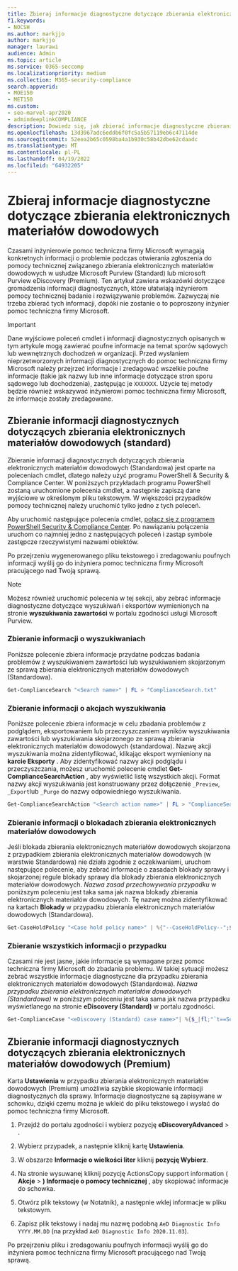 ```yaml
---
title: Zbieraj informacje diagnostyczne dotyczące zbierania elektronicznych materiałów dowodowych
f1.keywords:
- NOCSH
ms.author: markjjo
author: markjjo
manager: laurawi
audience: Admin
ms.topic: article
ms.service: O365-seccomp
ms.localizationpriority: medium
ms.collection: M365-security-compliance
search.appverid:
- MOE150
- MET150
ms.custom:
- seo-marvel-apr2020
- admindeeplinkCOMPLIANCE
description: Dowiedz się, jak zbierać informacje diagnostyczne zbierania elektronicznych materiałów dowodowych dla pomoc techniczna firmy Microsoft przypadku.
ms.openlocfilehash: 13d3967adc6eddb6f0fc5a5b57119eb6c47114de
ms.sourcegitcommit: 52eea2b65c0598ba4a1b930c58b42dbe62cdaadc
ms.translationtype: MT
ms.contentlocale: pl-PL
ms.lasthandoff: 04/19/2022
ms.locfileid: "64932205"
---
```

# <a name="collect-ediscovery-diagnostic-information"></a>Zbieraj informacje diagnostyczne dotyczące zbierania elektronicznych materiałów dowodowych

Czasami inżynierowie pomoc techniczna firmy Microsoft wymagają konkretnych informacji o problemie podczas otwierania zgłoszenia do pomocy technicznej związanego zbierania elektronicznych materiałów dowodowych w usłudze Microsoft Purview (Standard) lub microsoft Purview eDiscovery (Premium). Ten artykuł zawiera wskazówki dotyczące gromadzenia informacji diagnostycznych, które ułatwiają inżynierom pomocy technicznej badanie i rozwiązywanie problemów. Zazwyczaj nie trzeba zbierać tych informacji, dopóki nie zostanie o to poproszony inżynier pomoc techniczna firmy Microsoft.

> [!IMPORTANT]
> Dane wyjściowe poleceń cmdlet i informacji diagnostycznych opisanych w tym artykule mogą zawierać poufne informacje na temat sporów sądowych lub wewnętrznych dochodzeń w organizacji. Przed wysłaniem nieprzetworzonych informacji diagnostycznych do pomoc techniczna firmy Microsoft należy przejrzeć informacje i zredagować wszelkie poufne informacje (takie jak nazwy lub inne informacje dotyczące stron sporu sądowego lub dochodzenia), zastępując je `XXXXXXX`. Użycie tej metody będzie również wskazywać inżynierowi pomoc techniczna firmy Microsoft, że informacje zostały zredagowane.

## <a name="collect-diagnostic-information-for-ediscovery-standard"></a>Zbieranie informacji diagnostycznych dotyczących zbierania elektronicznych materiałów dowodowych (standard)

Zbieranie informacji diagnostycznych dotyczących zbierania elektronicznych materiałów dowodowych (Standardowa) jest oparte na poleceniach cmdlet, dlatego należy użyć programu PowerShell & Security & Compliance Center. W poniższych przykładach programu PowerShell zostaną uruchomione polecenia cmdlet, a następnie zapiszą dane wyjściowe w określonym pliku tekstowym. W większości przypadków pomocy technicznej należy uruchomić tylko jedno z tych poleceń.

Aby uruchomić następujące polecenia cmdlet, [połącz się z programem PowerShell</span> Security & Compliance Center](/powershell/exchange/connect-to-scc-powershell). Po nawiązaniu połączenia uruchom co najmniej jedno z następujących poleceń i zastąp symbole zastępcze rzeczywistymi nazwami obiektów.

Po przejrzeniu wygenerowanego pliku tekstowego i zredagowaniu poufnych informacji wyślij go do inżyniera pomoc techniczna firmy Microsoft pracującego nad Twoją sprawą.

> [!NOTE]
> Możesz również uruchomić polecenia w tej sekcji, aby zebrać informacje diagnostyczne dotyczące wyszukiwań i eksportów wymienionych na stronie **wyszukiwania zawartości** w portalu zgodności usługi Microsoft Purview.

### <a name="collect-information-about-searches"></a>Zbieranie informacji o wyszukiwaniach

Poniższe polecenie zbiera informacje przydatne podczas badania problemów z wyszukiwaniem zawartości lub wyszukiwaniem skojarzonym ze sprawą zbierania elektronicznych materiałów dowodowych (Standardowa).

```powershell
Get-ComplianceSearch "<Search name>" | FL > "ComplianceSearch.txt"
```

### <a name="collect-information-about-search-actions"></a>Zbieranie informacji o akcjach wyszukiwania

Poniższe polecenie zbiera informacje w celu zbadania problemów z podglądem, eksportowaniem lub przeczyszczaniem wyników wyszukiwania zawartości lub wyszukiwania skojarzonego ze sprawą zbierania elektronicznych materiałów dowodowych (standardowa). Nazwę akcji wyszukiwania można zidentyfikować, klikając eksport wymieniony na **karcie Eksporty** . Aby zidentyfikować nazwy akcji podglądu i przeczyszczania, możesz uruchomić polecenie cmdlet **Get-ComplianceSearchAction** , aby wyświetlić listę wszystkich akcji. Format nazwy akcji wyszukiwania jest konstruowany przez dołączenie `_Preview`, `_Export`lub `_Purge` do nazwy odpowiedniego wyszukiwania.

```powershell
Get-ComplianceSearchAction "<Search action name>" | FL > "ComplianceSearchAction.txt"
```

### <a name="collect-information-about-ediscovery-holds"></a>Zbieranie informacji o blokadach zbierania elektronicznych materiałów dowodowych

Jeśli blokada zbierania elektronicznych materiałów dowodowych skojarzona z przypadkiem zbierania elektronicznych materiałów dowodowych (w warstwie Standardowa) nie działa zgodnie z oczekiwaniami, uruchom następujące polecenie, aby zebrać informacje o zasadach blokady sprawy i skojarzonej regule blokady sprawy dla blokady zbierania elektronicznych materiałów dowodowych. *Nazwa zasad przechowywania przypadku* w poniższym poleceniu jest taka sama jak nazwa blokady zbierania elektronicznych materiałów dowodowych. Tę nazwę można zidentyfikować na kartach **Blokady** w przypadku zbierania elektronicznych materiałów dowodowych (Standardowa).

```powershell
Get-CaseHoldPolicy "<Case hold policy name>" | %{"--CaseHoldPolicy--";$_|FL;"--CaseHoldRule--";Get-CaseHoldRule -Policy $_.Name | FL} > "eDiscoveryCaseHold.txt"
```

### <a name="collect-all-case-information"></a>Zbieranie wszystkich informacji o przypadku

Czasami nie jest jasne, jakie informacje są wymagane przez pomoc techniczna firmy Microsoft do zbadania problemu. W takiej sytuacji możesz zebrać wszystkie informacje diagnostyczne dla przypadku zbierania elektronicznych materiałów dowodowych (Standardowa). *Nazwa przypadku zbierania elektronicznych materiałów dowodowych (Standardowa)* w poniższym poleceniu jest taka sama jak nazwa przypadku wyświetlanego na stronie **eDiscovery (Standard)** w portalu zgodności.

```powershell
Get-ComplianceCase "<eDiscovery (Standard) case name>"| %{$_|fl;"`t==Searches==";Get-ComplianceSearch -Case $_.Name | FL;"`t==Search Actions==";Get-ComplianceSearchAction -Case $_.Name |FL;"`t==Holds==";Get-CaseHoldPolicy -Case $_.Name | %{$_|FL;"`t`t ==$($_.Name) Rules==";Get-CaseHoldRule -Policy $_.Name | FL}} > "eDiscoveryCase.txt"
```

## <a name="collect-diagnostic-information-for-ediscovery-premium"></a>Zbieranie informacji diagnostycznych dotyczących zbierania elektronicznych materiałów dowodowych (Premium)

Karta **Ustawienia** w przypadku zbierania elektronicznych materiałów dowodowych (Premium) umożliwia szybkie skopiowanie informacji diagnostycznych dla sprawy. Informacje diagnostyczne są zapisywane w schowku, dzięki czemu można je wkleić do pliku tekstowego i wysłać do pomoc techniczna firmy Microsoft.

1. Przejdź do portalu zgodności i wybierz pozycję **eDiscoveryAdvanced** > .<a href="https://go.microsoft.com/fwlink/p/?linkid=2174006" target="_blank"></a>

2. Wybierz przypadek, a następnie kliknij kartę **Ustawienia**.

3. W obszarze **Informacje o wielkości liter** kliknij **pozycję Wybierz**.

4. Na stronie wysuwanej kliknij pozycję ActionsCopy support information ( **Akcje** > **) Informacje o pomocy technicznej** , aby skopiować informacje do schowka.

5. Otwórz plik tekstowy (w Notatnik), a następnie wklej informacje w pliku tekstowym.

6. Zapisz plik tekstowy i nadaj mu nazwę podobną `AeD Diagnostic Info YYYY.MM.DD` (na przykład `AeD Diagnostic Info 2020.11.03`).

Po przejrzeniu pliku i zredagowaniu poufnych informacji wyślij go do inżyniera pomoc techniczna firmy Microsoft pracującego nad Twoją sprawą.

